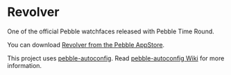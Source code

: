 # Revolver

One of the official Pebble watchfaces released with Pebble Time Round.

You can download [Revolver from the Pebble
AppStore](https://apps.getpebble.com/en_US/application/560c28ba4bf0aca96e000089).

This project uses
[pebble-autoconfig](https://github.com/gregoiresage/pebble-autoconfig). Read
[pebble-autoconfig Wiki](https://github.com/gregoiresage/pebble-autoconfig) for
more information.

